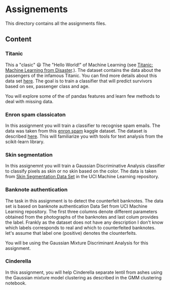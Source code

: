 #  Assignements

This directory contains all the assignments files. 

## Content

### Titanic

This a "clasic" :smiley: The "Hello World!" of Machine Learning (see [Titanic: Machine Learning from Disaster](https://www.kaggle.com/c/titanic).). The dataset contains the data about the passengers of the infamous Titanic. You can find more details about this data set [here](http://campus.lakeforest.edu/frank/FILES/MLFfiles/Bio150/Titanic/TitanicMETA.pdf). The goal is to train a classifier that will predict survivors based on sex, passenger class and  age.  

You will explore some of the of pandas features and learn few methods to deal with missing data. 

### Enron spam classicaton


In this assignment you will train a classifier to recognise spam emails. The data was taken from this [enron spam](https://www.kaggle.com/wanderfj/enron-spam)  kaggle dataset. The dataset is described [here](https://www.researchgate.net/publication/221650814_Spam_Filtering_with_Naive_Bayes_-_Which_Naive_Bayes). This will familiarize you with tools  for text analysis  from  the scikit-learn library. 

### Skin segmentation

In this assignemnt you will train a Gaussian Discriminative Analysis classifier to classify pixels as skin or no skin based on the color. The data is taken from [Skin Segmentation Data Set](http://archive.ics.uci.edu/ml/datasets/Skin+Segmentation#) in the UCI Machine Learning repository. 

### Banknote authentication

The task in this assignment is to detect the counterfeit banknotes. The data set is based on banknote authentication Data Set from UCI Machine Learning repository. The first three columns denote different parameters obtained from the photographs of the banknotes and last colum provides the label. Frankly as the dataset does not have any description I don't know which labels corresponds to real and which to counterfeited banknotes. let's assume that label one (positive) denotes the clounterfeits.

You will be using the Gaussian Mixture Discriminant Analysis for this assignment. 


### Cinderella

In this assignment, you will help Cinderella separate lentil from ashes using the Gaussian mixture model clustering as described in the GMM clustering notebook. 
